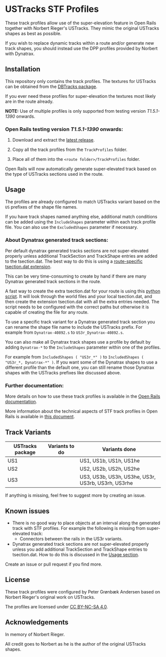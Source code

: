 # USTracks STF Profiles
These track profiles allow use of the super-elevation feature in Open Rails together with Norbert Rieger's USTracks. They mimic the original USTracks shapes as best as possible.

If you wish to replace dynamic tracks within a route and/or generate new track shapes, you should instead use the DPP profiles provided by Norbert with Dynatrax.


## Installation
This repository only contains the track profiles. The textures for USTracks can be obtained from the [DBTracks package](https://the-train.de/downloads/entry/11252-dbtracks/).

If you ever need these profiles for super-elevation the textures most likely are in the route already.

**NOTE:** Use of multiple profiles is only supported from testing version _T1.5.1-1390_ onwards.


### Open Rails testing version _T1.5.1-1390_ onwards:
1. Download and extract the [latest release](https://github.com/pgroenbaek/ustracks-stf-profiles/releases).

2. Copy all the track profiles from the `TrackProfiles` folder.

3. Place all of them into the `<route folder>/TrackProfiles` folder.

Open Rails will now automatically generate super-elevated track based on the type of USTracks sections used in the route.


## Usage
The profiles are already configured to match USTracks variant based on the `US` prefixes of the shape file names.

If you have track shapes named anything else, additional match conditions can be added using the `IncludeShapes` parameter within each track profile file. You can also use the `ExcludedShapes` parameter if necessary.

### About Dynatrax generated track sections:
Per default dynatrax generated tracks sections are not super-elevated properly unless additional TrackSection and TrackShape entries are added to the tsection.dat. The best way to do this is using a [route-specific tsection.dat extension](https://open-rails.readthedocs.io/en/latest/features-route.html#route-specific-tracksections-and-trackshapes).

This can be very time-consuming to create by hand if there are many Dynatrax generated track sections in the route.

A fast way to create the extra tsection.dat for your route is using this [python script](https://github.com/pgroenbaek/ustracks-stf-profiles/blob/master/Scripts/generate_route_tsection.py). It will look through the world files and your local tsection.dat, and then create the extension tsection.dat with all the extra entries needed. The script needs to be configured with the correct paths but otherwise it is capable of creating the file for any route.

To use a specific track variant for a Dynatrax generated track section you can rename the shape file name to include the USTracks prefix. For example from `Dynatrax-40892.s` to `US3r_Dynatrax-40892.s`.

You can also make all Dynatrax track shapes use a profile by default by adding `Dynatrax-*` to the `IncludeShapes` parameter within one of the profiles.

For example from `IncludedShapes ( "US3r_*" )` to `IncludedShapes ( "US3r_*, Dynatrax-*" )`. If you want some of the Dynatrax shapes to use a different profile than the default one, you can still rename those Dynatrax shapes with the USTracks prefixes like discussed above.

### Further documentation:
More details on how to use these track profiles is available in the [Open Rails documentation](https://open-rails.readthedocs.io/en/latest/options.html#superelevation). 

More information about the technical aspects of STF track profiles in Open Rails is available in [this document](https://static.openrails.org/files/OpenRails-Testing-How%20to%20Provide%20Track%20Profiles%20for%20Open%20Rails%20Dynamic%20Track.pdf).


## Track Variants

| USTracks package  | Variants to do                                   | Variants done |
|-------------------|--------------------------------------------------|---------------|
| US1               |             | US1, US1b, US1h, US1he           |
| US2              |                | US2, US2b, US2h, US2he          |
| US3              |                               | US3, US3b, US3h, US3he, US3r, US3rb, US3rh, US3rhe              |


If anything is missing, feel free to suggest more by creating an issue.


## Known issues

- There is no good way to place objects at an interval along the generated track with STF profiles. For example the following is missing from super-elevated track:
	- Connectors between the rails in the US3r variants.
- Dynatrax generated track sections are not super-elevated properly unless you add additional TrackSection and TrackShape entries to tsection.dat. How to do this is discussed in the [Usage section](#about-dynatrax-generated-track-sections).

Create an issue or pull request if you find more.


## License

These track profiles were configured by Peter Grønbæk Andersen based on Norbert Rieger's original work on USTracks.

The profiles are licensed under [CC BY-NC-SA 4.0](https://creativecommons.org/licenses/by-nc-sa/4.0/).


## Acknowledgements

In memory of Norbert Rieger.

All credit goes to Norbert as he is the author of the original USTracks shapes.
